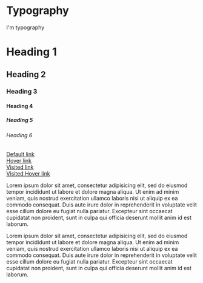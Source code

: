 # Typography

I'm typography
<h1 class="text--h1">Heading 1</h1>
<h2 class="text--h2">Heading 2</h2>
<h3 class="text--h3">Heading 3</h3>
<h4 class="text--h4">Heading 4</h4>
<h5 class="text--h5">Heading 5</h5>
<h6 class="text--h6">Heading 6</h6>

<a href="#" class="link">Default link</a> <br />
<a href="#" class="link link--hover">Hover link</a> <br />
<a href="#" class="link link--visited">Visited link</a> <br />
<a href="#" class="link link--visited link--hover">Visited Hover link</a>


Lorem ipsum dolor sit amet, consectetur adipisicing elit, sed do eiusmod tempor incididunt ut labore et dolore magna aliqua. Ut enim ad minim veniam, quis nostrud exercitation ullamco laboris nisi ut aliquip ex ea commodo consequat. Duis aute irure dolor in reprehenderit in voluptate velit esse cillum dolore eu fugiat nulla pariatur. Excepteur sint occaecat cupidatat non proident, sunt in culpa qui officia deserunt mollit anim id est laborum.

Lorem ipsum dolor sit amet, consectetur adipisicing elit, sed do eiusmod tempor incididunt ut labore et dolore magna aliqua. Ut enim ad minim veniam, quis nostrud exercitation ullamco laboris nisi ut aliquip ex ea commodo consequat. Duis aute irure dolor in reprehenderit in voluptate velit esse cillum dolore eu fugiat nulla pariatur. Excepteur sint occaecat cupidatat non proident, sunt in culpa qui officia deserunt mollit anim id est laborum.
